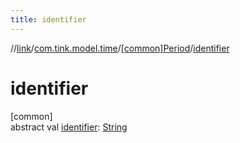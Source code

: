 ```yaml
---
title: identifier
---
```

//[link](../../../index.html)/[com.tink.model.time](../index.html)/[[common]Period](index.html)/[identifier](identifier.html)



# identifier



[common]\
abstract val [identifier](identifier.html): [String](https://kotlinlang.org/api/latest/jvm/stdlib/kotlin/-string/index.html)




